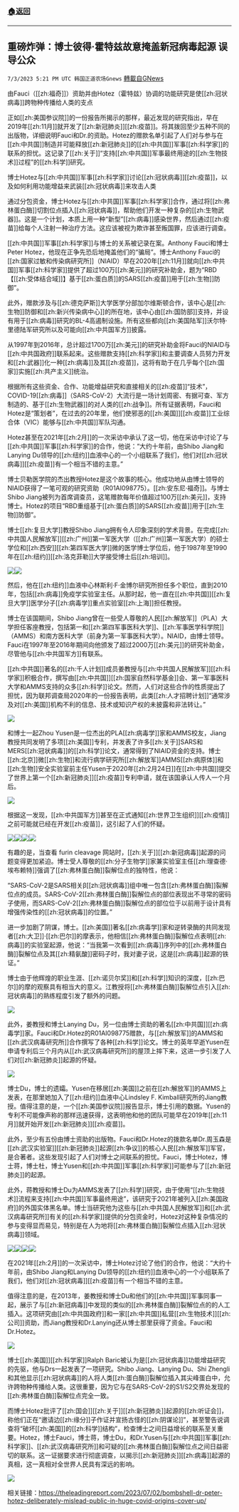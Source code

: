 ###  [:house:返回](README.md)
---


## 重磅炸弹：博士彼得·霍特兹故意掩盖新冠病毒起源 误导公众
`7/3/2023 5:21 PM UTC 韩国正道农场Gnews` [轉載自GNews](https://gnews.org/articles/1433933)



由Fauci（[[zh:福奇]]）资助并由Hotez（霍特兹）协调的功能研究是使[[zh:冠状病毒]]跨物种传播给人类的支点

  

正如[[zh:美国参议院]]的一份报告所揭示的那样，最近发现的研究指出，早在2019年[[zh:11月]]就开发了[[zh:新冠肺炎]][[zh:疫苗]]。将其拨回至少五种不同的出版物，详细说明Fauci和Dr.的资助。Hotez的赠款名单引起了人们对与参与在[[zh:中共国]]制造并可能释放[[zh:新冠肺炎]]的[[zh:中共国]]军事[[zh:科学家]]的联系的担忧。这记录了[[zh:关于]]“支持[[zh:中共国]]军事最终用途的[[zh:生物技术]]过程”的[[zh:科学]]研究。

  

博士Hotez与[[zh:中共国]]军事[[zh:科学家]]讨论[[zh:冠状病毒]][[zh:疫苗]]，以及如何利用功能增益来武装[[zh:冠状病毒]]来攻击人类

  

通过分包资金，博士Hotez与[[zh:中共国]]军事[[zh:科学家]]合作，通过将[[zh:弗林蛋白酶]]切割位点插入[[zh:冠状病毒]]，帮助他们开发一种复杂的[[zh:生物武器]]。这是一个计划，本质上用一种“新型”[[zh:病毒]]感染世界，然后通过[[zh:疫苗]]给每个人注射一种治疗方法。这应该被视为欺诈甚至叛国罪，应该进行调查。

  

[[zh:中共国]]军事[[zh:科学家]]与博士的关系被记录在案。Anthony Fauci和博士Peter Hotez，他现在正争先恐后地掩盖他们的“骗局”。博士Anthony Fauci的[[zh:国家过敏和传染病研究所]]（NIAID）早在2020年[[zh:11月]]就向[[zh:中共国]]军事[[zh:科学家]]提供了超过100万[[zh:美元]]的研究补助金，题为“RBD 【[[zh:受体结合域]]】基于[[zh:蛋白质]]的SARS[[zh:疫苗]]用于[[zh:生物]]防御”。

  

此外，赠款涉及与[[zh:德克萨斯]]大学医学分部加尔维斯顿合作，该中心是[[zh:生物]]防御和[[zh:新兴传染病中心]]的所在地，该中心由[[zh:国防部]]支持，并设有用于[[zh:病毒]]研究的BL-4高遏制设施。所有这些都向[[zh:美国陆军]]沃尔特·里德陆军研究所以及可能向[[zh:中共国军方]]披露。

  

从1997年到2016年，总计超过1700万[[zh:美元]]的研究补助金将Fauci的NIAID与[[zh:中共国政府]]联系起来。这些赠款支持[[zh:科学家]]和主要调查人员努力开发和[[zh:武器]]化一种[[zh:病毒]]及其[[zh:疫苗]]，这将有助于在几乎每个[[zh:国家]]实施[[zh:共产主义]]统治。

  

根据所有这些资金、合作、功能增益研究和直接相关的[[zh:疫苗]]“技术”，COVID-19[[zh:病毒]]（SARS-CoV-2）大流行是一场计划周密、有据可查、军方制造的、基于[[zh:生物武器]]的对人类的[[zh:战争]]。所有证据表明，Fauci和Hotez是“策划者”，在过去的20年里，他们使邪恶的[[zh:美国]][[zh:疫苗]]工业综合体（VIC）能够与[[zh:中共国]]军队沟通。

  

Hotez甚至在2021年[[zh:2月]]的一次采访中承认了这一切，他在采访中讨论了与[[zh:中共国]]军事[[zh:科学家]]的合作，他说：“大约十年前，由Shibo Jiang和Lanying Du领导的[[zh:纽约]]血液中心的一个小组联系了我们，他们对[[zh:冠状病毒]][[zh:疫苗]]有一个相当不错的主意。”

  

博士贝勒医学院的杰出教授Hotez是这个故事的核心。他成功地从由博士领导的NIAID获得了一笔可观的研究资助（R01AI098775）。[[zh:安东尼·福奇]]。与博士Shibo Jiang被列为首席调查员，这笔赠款每年价值超过100万[[zh:美元]]，支持博士。Hotez的项目“RBD重组基于[[zh:蛋白质]]的SARS[[zh:疫苗]]用于[[zh:生物]]防御”。

  

博士[[zh:复旦大学]]教授Shibo Jiang拥有令人印象深刻的学术背景。在完成[[zh:中共国人民解放军]][[zh:广州]]第一军医大学（[[zh:广州]]第一军医大学）的硕士学位和[[zh:西安]][[zh:第四军医大学]]微的医学博士学位后，他于1987年至1990年在[[zh:纽约]][[zh:洛克菲勒]]大学接受博士后[[zh:培训]]。

  

![](https://lh6.googleusercontent.com/vggT-yOL1-IMTCgyoBvlarhW1uS6vZipL0KDP-94d4jOH0AFxRbRSe2xYLrT6A3fWcixkD3OhksfbEHHZVrC6po_csM_IwbiEJoNn96uQfT_78AiA6IbiSIv0fE3PyI9UJWxX6nBzpuV21oqhbHNU04)![](https://lh4.googleusercontent.com/KKKetYpz0GjXlie5BuMDXLfEMp14lnJGtdpBq0ShNr4mvfaFkdfccBrTl2u-rQf4xZix9mfduYBSSGKbKBNPtHHpYnOOY9CHIQ86CiDjS5Jn2ZSYUxqq6lmdo7BEDFHw3V_Uy1sheyL2cyEaA58QmsM)

  

然后，他在[[zh:纽约]]血液中心林斯利·F·金博尔研究所担任多个职位，直到2010年，包括[[zh:病毒]]免疫学实验室主任。从那时起，他一直在[[zh:中共国]][[zh:复旦大学]]医学分子[[zh:病毒学]]重点实验室[[zh:上海]]担任教授。

  

博士在该国期间，Shibo Jiang曾在一些受人尊敬的人民[[zh:解放军]]（PLA）大学担任客座教授，包括第一和[[zh:第四军事医科大学]]、[[zh:军事医学科学院]]（AMMS）和南方医科大学（前身为第一军事医科大学）。NIAID，由博士领导。Fauci在1997年至2016年期间向他颁发了超过2000万[[zh:美元]]的研究补助金，尽管他与[[zh:中共国军方]]有联系。

  

[[zh:中共国]]著名的[[zh:千人计划]]成员姜教授与[[zh:中共国人民解放军]][[zh:科学家]]积极合作，撰写由[[zh:中共国]][[zh:国家自然科学基金]]会、第一军事医科大学和AMMS支持的众多[[zh:科学]]论文。然而，人们对这些合作的性质提出了担忧，因为联邦调查局2020年的一份报告表明，此类[[zh:人才招聘计划]]“通常涉及对[[zh:美国]]机构不利的信息、技术或知识产权的未披露和非法转让。”

![](https://lh5.googleusercontent.com/WCPHgMkPjMlgFl5vTuEEOarQ5O2fucMcJevD-NABcJLB7GzMdUcB1bJ6ATALj8QXs7HSGl9_QjoV75tT6hQS0_brqPjxQnf53xbWJxcBIFi3USCr6Lcb3YGqNxLvPXQzzB36E_CVbrtrXs28YEzP1cM)

和博士一起Zhou Yusen是一位杰出的PLA[[zh:病毒学]]家和AMMS校友，Jiang教授共同发明了多项[[zh:美国]]专利，并发表了许多[[zh:关于]]SARS和MERS[[zh:冠状病毒]]的[[zh:科学]]论文，通常得到了NIAID资金的支持。博士[[zh:北京]]微[[zh:生物]]和流行病学研究所[[zh:解放军]]AMMS[[zh:病原体]]和[[zh:生物]]安全实验室前主任Yusen于2020年[[zh:2月24日]]在[[zh:中共国]]提交了世界上第一个[[zh:新冠肺炎]][[zh:疫苗]]专利申请，就在该国承认人传人一个月后。

![](https://lh3.googleusercontent.com/BLTZB8AUnOc53t5qSNRNyxgfxk1p8vqxfVH86sfB__NFtyRAnTLT_BhOBTGDi5SzNDeumbC2XHejW_DWQdk8SlnPqWdzLflL84m4SauN5CrWyHnObVX5ZTe6fg15XSa7VGMFocCsuxH7xXRbFfN22KU)

根据这一发现，[[zh:中共国军方]]甚至在正式通知[[zh:世界卫生组织]][[zh:疫情]]之前可能就已经在开发[[zh:疫苗]]，这引起了人们的怀疑。

![](https://lh6.googleusercontent.com/zZ1rIo-HpwXyyBwi3jaNs63rEXuUnKOKbb1Q_bN4Ln9cLlZWYDj0l0-apHdLbNGRUSlb6l1M3xqVJuI_rrdzbAFN4cvsvOu3JcCCC-M_kcWhuKHIiH-14MMOVcZbAbfE5erofd8FWTvCFAeKXCcDh0k)![](https://lh6.googleusercontent.com/66HB76OZJbCN7WdjwNXayejMiz8HRK9hsAVaSIBRIg850Q71m5JOdCfygjQ9aCXIKP-oSV07uFoQhmDdgS1ttIyQS17-sDp7bQiOeUjUYL2D-5xJDKzoji9Bm1Is0ZzsyiPy20K-ACzZt8b6gAXf-1M)![](https://lh4.googleusercontent.com/IqqJBg3pY1pmTaiSyJVIv-eSw2AB6z_ckuc-UvqOLXQFPaHWl8yGOOEibmWsOgDoJYVwAelLuPvv8AJnk-BcNiQT9K8cfvw0tcIxIhxiSfMIm9tFVGwZhVCNgotrWEEre9QRIh4ijduPtTFg7kGUfkA)![](https://lh4.googleusercontent.com/Ee0sAptVs0QIWOqCm5q0-07Ock7t556N3KfBptirUyqxOkCIJ1hz8TBOYxtW2uBOa3d6aUoIlyENHNupU4IdyFnjQR7XD5jy8fNsjcZQMqkSQKVnkDMXFSBRL7IYz9R6GT_DC4T9s9huVtTohQsAR44)

有趣的是，当查看 furin cleavage 网站时，[[zh:关于]][[zh:新冠病毒]]起源的问题变得更加紧迫。博士受人尊敬的[[zh:分子生物学]]家兼实验室主任[[zh:理查德·埃布赖特]]强调了[[zh:弗林蛋白酶]]裂解位点的独特性，他说：

  

“SARS-CoV-2是SARS相关β[[zh:冠状病毒]]组中唯一包含[[zh:弗林蛋白酶]]裂解位点的成员。SARS-CoV-2[[zh:弗林蛋白酶]]裂解位点的部位表现出不寻常的密码子使用，而SARS-CoV-2[[zh:弗林蛋白酶]]裂解位点的部位位于以前用于设计具有增强传染性的[[zh:冠状病毒]]的位置。”

  

进一步加剧了阴谋，博士。[[zh:美国]]著名[[zh:病毒学]]家和逆转录酶的共同发现者[[zh:大卫]]·[[zh:巴尔]]的摩表示，他相信[[zh:弗林蛋白酶]]裂解位点表明[[zh:病毒]]的实验室起源，他说：“当我第一次看到[[zh:病毒]]序列中的[[zh:弗林蛋白酶]]裂解位点及其[[zh:精氨酸]]密码子时，我对妻子说，这是[[zh:病毒]]起源的铁证。”

  

博士由于他辉煌的职业生涯、[[zh:诺贝尔奖]]和[[zh:科学]]知识的深度，[[zh:巴尔]]的摩的观察具有相当大的意义。江教授将[[zh:弗林蛋白酶]]裂解位点引入[[zh:冠状病毒]]的熟练程度引发了额外的问题。

![](https://lh6.googleusercontent.com/8l4vFOHEioMy1syrQnlYV-tF8mqqa8kvOEKywoo44J30kaDpd9QYUjwGJhCQw0m4RAoJSN_i7vTF9Zs4O1Ucy66k-6wg_Z2dvhFXIipZHa2OQ46UFyDBd_KJ3QjyxrLptrI8otJepOzNm7sEcaONpk4)

此外，姜教授和博士Lanying Du，另一位由博士资助的著名[[zh:中共国]][[zh:病毒学]]家。Fauci和Dr.Hotez的R01AI098775赠款，与[[zh:解放军]]的AMMS和[[zh:武汉病毒研究所]]合作撰写了各种[[zh:科学]]论文。博士的英年早逝Yusen在申请专利后三个月内从[[zh:武汉病毒研究所]]的屋顶上摔下来，这进一步引发了人们对[[zh:新冠肺炎]]起源的怀疑。

![](https://lh3.googleusercontent.com/CXRwySdHcr5-ENg0F0pS9TSVT_MD26FgfEc0nNTv6BtYS-FyjtUmafQLGNW1k1JC63PZJzh4LRZt917c3dRf3qAtFO_hca7dMGlOBfoQb4x2lgpSds71JnJOmSiPrl_wl5B0QC0u-v6nvpL3onzoS-0)

博士Du，博士的遗孀。Yusen在移居[[zh:美国]]之前在[[zh:解放军]]的AMMS上发表，在那里她加入了[[zh:纽约]]血液中心Lindsley F. Kimball研究所的Jiang教授。值得注意的是，一个[[zh:美国参议院]]报告显示，博士引用的数据。Yusen的专利不可能像声称的那样迅速获得，这表明他和他的团队可能早在2019年[[zh:11月]]就开始开发[[zh:新冠肺炎]][[zh:疫苗]]。

  

此外，至少有五份由博士资助的出版物。Fauci和Dr.Hotez的拨款名单Dr.周玉森是[[zh:武汉实验室]][[zh:新冠肺炎]]起源[[zh:争议]]的核心人民[[zh:解放军]]军官，是合著者。这些发现引起了人们对博士之间联系的担忧。Fauci，博士Hotez，博士蒋，博士杜，博士Yusen和[[zh:中共国]]军事[[zh:科学家]]可能参与了[[zh:新冠肺炎]]的起源。

  

此外，蒋教授和博士Du为AMMS发表了[[zh:科学]]研究，由于使用“[[zh:生物技术]]流程来支持[[zh:中共国]]军事最终用途”，该研究于2021年被列入[[zh:美国政府]]的外国实体黑名单。博士当研究他为这些与[[zh:中共国人民解放军]]和[[zh:武汉病毒研究所]]有关的[[zh:科学家]]提供的分包资金时，Hotez对这种复杂情况的参与变得显而易见，特别是在人为地将[[zh:弗林蛋白酶]]裂解位点插入[[zh:冠状病毒]]领域。

![](https://lh5.googleusercontent.com/-0xmmKCFDATDIJP2BIzueMhNxi_Z5h23CIyxCOjA5luHzB8JNoCrMsQFAgULyZpsj7u99kgnBFOrxeRFQIzTuaPbUxMzLEW-QXu2LnFAvz9L8khYqeO552SKji1ey6G4jbpPjVS-C4X5-amnC441VJo)![](https://lh6.googleusercontent.com/Q6TLww-9e41gK_f9l3fMcBcEQg0myJSDjqSXXMn52BM2BHzBFiOiJ3dBTGkY_0CDbQbnUEl4mWe3DFAqyc-F09Ze0b-2O0WtdRLbSmz_l6Qqg6O3D4O9aHdf2igZ5f8Ce7C1vm-T12vcab3BF-F_4n4)![](https://lh6.googleusercontent.com/3UUfXWf1beh34DsUHGlInMwnXN3ku3X8RGQUbJ8scBnfb0XuwH8nQeM2ea83-3X5c7u8xfysI5uhlDeGbLB96qBY3p6YaaEIk_qg87Qb95NQUIFGKboUl7kKMWvI8Q38p6X5f4_0o9IAOLZ9PQv7NiI)![](https://lh6.googleusercontent.com/l-28EEUf3Gw2IuelBbi0HVZ8I-bsq1fe_GjO5nDKT3FG16LTeeuekcibI1EJ9fRDgN_jQUAjN60rp6s897s-Ka1VPrlHdQVWn9k75lndiaP__gh5CkITSKqOaYXA5jXpkf7WGPZoGSlTJ9dVS-Pw-1k)

在2021年[[zh:2月]]的一次采访中，博士Hotez讨论了他们的合作，他说：“大约十年前，由Shibo Jiang和Lanying Du领导的[[zh:纽约]]血液中心的一个小组联系了我们，他们对[[zh:冠状病毒]][[zh:疫苗]]有一个相当不错的主意。

  

值得注意的是，在2013年，姜教授和博士Du和他们的[[zh:中共国]]军事同事一起，展示了与[[zh:新冠病毒]]中发现的类似的[[zh:弗林蛋白酶]]裂解位点的的人工插入。这项研究由[[zh:中共国政府]]和一家[[zh:中共国]]私营[[zh:生物技术]][[zh:公司]]资助，而Jiang教授和Dr.Lanying还从博士那里获得了资金。Fauci和Dr.Hotez。

![](https://lh6.googleusercontent.com/2kBv6VpTpd_pGThfFonAPFJbdxzST3APNo5PWy2SMy4TS7o2ep_l5xbgcNRpzhyL9a98qJslM_27-NJdE2IETP6zqDmeNeBA86p7S_GUuomd37EjqDv6s8VpinUq0opzHRBWTyQuIAW4RrTEi5Q3-lg)

博士[[zh:美国]][[zh:科学家]]Ralph Baric被认为是[[zh:冠状病毒]]功能增益研究的先驱，他与Drs一起发表了一项研究。Shibo Jiang、Lanying Du、Shi Zhengli和其他显示[[zh:冠状病毒]]的人将人类[[zh:蛋白酶]]裂解位插入其尖峰蛋白中，允许跨物种传播给人类。这很重要，因为它与在SARS-CoV-2的S1/S2交界处发现的[[zh:弗林蛋白酶]]裂解位点完全一致。

  

而博士Hotez批评了[[zh:国会]][[zh:关于]][[zh:新冠肺炎]]起源的[[zh:听证会]]，称他们正在“邀请边[[zh:缘分]]子作证并宣扬古怪的[[zh:阴谋论]]”，甚至警告说调查将“破坏[[zh:美国]]的[[zh:科学]]结构”，检查博士之间日益增长的联系至关重要。Hotez，博士Fauci，博士蒋，博士Du，和Dr.Yusen与[[zh:中共国]]军事[[zh:科学家]]、[[zh:武汉病毒研究所]]和可疑的[[zh:弗林蛋白酶]]裂解位点之间日益密切的联系。这一证据要求进行彻底调查，以揭示[[zh:新冠肺炎]][[zh:病毒]]起源的真相，这一真相对全世界人民具有深远的影响。

![](https://lh4.googleusercontent.com/p6vuqV8AAKYoOKnrIxXPiUAfi76O8CWnRt5nLXrHbUwL8pJHdUC8aXWr5zQaSmLlSxea-1R37I6ubaQTq4LIzeY-3WJ00heyKQiEV_XHFszYJ6t_pcv_W6rV5pfSAawUg__ZBPA52hdt8uWBdjYsIXk)

  

相关链接：https://theleadingreport.com/2023/07/02/bombshell-dr-peter-hotez-deliberately-mislead-public-in-huge-covid-origins-cover-up/

